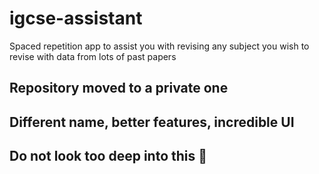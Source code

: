 # igcse-assistant
Spaced repetition app to assist you with revising any subject you wish to revise with data from lots of past papers


## Repository moved to a private one
## Different name, better features, incredible UI
## Do not look too deep into this 👀

